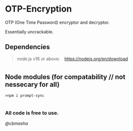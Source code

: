 # OTP-Encryption

OTP (One Time Password) encryptor and decryptor.

Essentially uncrackable.

## Dependencies

> node.js v16 or above:&nbsp;&nbsp;&nbsp;&nbsp;https://nodejs.org/en/download

#

## Node modules (for compatability // not nessecary for all)

```console
>npm i prompt-sync
```

#

### All code is free to use.
*@cbmasha*